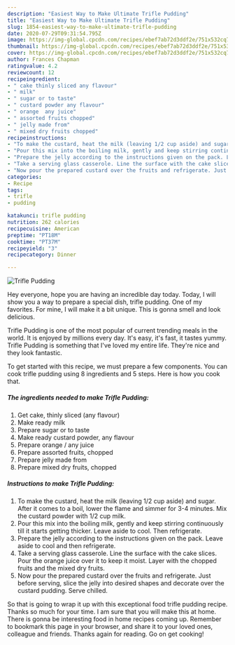 ```yaml
---
description: "Easiest Way to Make Ultimate Trifle Pudding"
title: "Easiest Way to Make Ultimate Trifle Pudding"
slug: 1854-easiest-way-to-make-ultimate-trifle-pudding
date: 2020-07-29T09:31:54.795Z
image: https://img-global.cpcdn.com/recipes/ebef7ab72d3ddf2e/751x532cq70/trifle-pudding-recipe-main-photo.jpg
thumbnail: https://img-global.cpcdn.com/recipes/ebef7ab72d3ddf2e/751x532cq70/trifle-pudding-recipe-main-photo.jpg
cover: https://img-global.cpcdn.com/recipes/ebef7ab72d3ddf2e/751x532cq70/trifle-pudding-recipe-main-photo.jpg
author: Frances Chapman
ratingvalue: 4.2
reviewcount: 12
recipeingredient:
- " cake thinly sliced any flavour"
- " milk"
- " sugar or to taste"
- " custard powder any flavour"
- " orange  any juice"
- " assorted fruits chopped"
- " jelly made from"
- " mixed dry fruits chopped"
recipeinstructions:
- "To make the custard, heat the milk (leaving 1/2 cup aside) and sugar. After it comes to a boil, lower the flame and simmer for 3-4 minutes. Mix the custard powder with 1/2 cup milk."
- "Pour this mix into the boiling milk, gently and keep stirring continuously till it starts getting thicker. Leave aside to cool. Then refrigerate."
- "Prepare the jelly according to the instructions given on the pack. Leave aside to cool and then refrigerate."
- "Take a serving glass casserole. Line the surface with the cake slices. Pour the orange juice over it to keep it moist. Layer with the chopped fruits and the mixed dry fruits."
- "Now pour the prepared custard over the fruits and refrigerate. Just before serving, slice the jelly into desired shapes and decorate over the custard pudding. Serve chilled."
categories:
- Recipe
tags:
- trifle
- pudding

katakunci: trifle pudding 
nutrition: 262 calories
recipecuisine: American
preptime: "PT18M"
cooktime: "PT37M"
recipeyield: "3"
recipecategory: Dinner

---
```



![Trifle Pudding](https://img-global.cpcdn.com/recipes/ebef7ab72d3ddf2e/751x532cq70/trifle-pudding-recipe-main-photo.jpg)

Hey everyone, hope you are having an incredible day today. Today, I will show you a way to prepare a special dish, trifle pudding. One of my favorites. For mine, I will make it a bit unique. This is gonna smell and look delicious.

Trifle Pudding is one of the most popular of current trending meals in the world. It is enjoyed by millions every day. It's easy, it's fast, it tastes yummy. Trifle Pudding is something that I've loved my entire life. They're nice and they look fantastic.




To get started with this recipe, we must prepare a few components. You can cook trifle pudding using 8 ingredients and 5 steps. Here is how you cook that.

<!--inarticleads1-->

##### The ingredients needed to make Trifle Pudding:

1. Get  cake, thinly sliced (any flavour)
1. Make ready  milk
1. Prepare  sugar or to taste
1. Make ready  custard powder, any flavour
1. Prepare  orange / any juice
1. Prepare  assorted fruits, chopped
1. Prepare  jelly made from
1. Prepare  mixed dry fruits, chopped




<!--inarticleads2-->

##### Instructions to make Trifle Pudding:

1. To make the custard, heat the milk (leaving 1/2 cup aside) and sugar. After it comes to a boil, lower the flame and simmer for 3-4 minutes. Mix the custard powder with 1/2 cup milk.
1. Pour this mix into the boiling milk, gently and keep stirring continuously till it starts getting thicker. Leave aside to cool. Then refrigerate.
1. Prepare the jelly according to the instructions given on the pack. Leave aside to cool and then refrigerate.
1. Take a serving glass casserole. Line the surface with the cake slices. Pour the orange juice over it to keep it moist. Layer with the chopped fruits and the mixed dry fruits.
1. Now pour the prepared custard over the fruits and refrigerate. Just before serving, slice the jelly into desired shapes and decorate over the custard pudding. Serve chilled.




So that is going to wrap it up with this exceptional food trifle pudding recipe. Thanks so much for your time. I am sure that you will make this at home. There is gonna be interesting food in home recipes coming up. Remember to bookmark this page in your browser, and share it to your loved ones, colleague and friends. Thanks again for reading. Go on get cooking!
